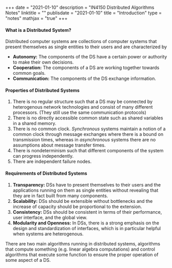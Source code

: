 +++
date = "2021-01-10"
description = "IN4150 Distributed Algorithms Notes"
linktitle = ""
publisdate = "2021-01-10"
title = "Introduction"
type = "notes"
mathjax = "true"
+++

#### What is a Distributed System?

Distributed computer systems are collections of computer systems that present themselves as single entities to their
users and are characterized by

- **Autonomy:** The components of the DS have a certain power or authority to make their own decisions.
- **Cooperation:** The components of a DS are working together towards common goals.
- **Communication:** The components of the DS exchange information.

#### Properties of Distributed Systems

1. There is no regular structure such that a DS may be connected by heterogenous network technologies and consist of
many different processors. (They still use the same communication protocols)
2. There is no directly accessible common state such as shared variables in a shared memory.
3. There is no common clock. _Synchronous_ systems maintain a notion of a common clock through message exchanges where there is a bound on transmission times, whereas in
_asynchronous_ systems there are no assumptions about message transfer times.
4. There is nondeterminism such that different components of the system can progress independently.
5. There are independent failure nodes.

#### Requirements of Distributed Systems

1. **Transparency:** DSs have to present themselves to their users and the applications running on them as single entities
without revealing that they are in fact built from many components.
2. **Scalability:** DSs should be extensible without bottlenecks and the increase of capacity should be proportional to the extension.
3. **Consistency:** DSs should be consistent in terms of their performance, user interface, and the global view.
4. **Modularity and Openness:** In DSs, there is a strong emphasis on the design and standardization of interfaces, which is in particular
helpful when systems are heterogenous.

There are two main algorithms running in distributed systems, algorithms that compute something (e.g. linear algebra computations) and
control algorithms that execute some function to ensure the proper operation of some aspect of a DS.
